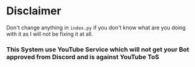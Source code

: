 # Disclaimer

Don't change anything in `index.py` if you don't know what are you doing with it as I will not be fixing it at all.

### This System use YouTube Service which will not get your Bot approved from Discord and is against YouTube ToS
